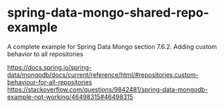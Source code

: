 # spring-data-mongo-shared-repo-example
A complete example for Spring Data Mongo section 7.6.2. Adding custom behavior to all repositories

https://docs.spring.io/spring-data/mongodb/docs/current/reference/html/#repositories.custom-behaviour-for-all-repositories
https://stackoverflow.com/questions/9842481/spring-data-mongodb-example-not-working/46498315#46498315
